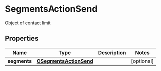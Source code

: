 

# SegmentsActionSend

Object of contact limit
## Properties

Name | Type | Description | Notes
------------ | ------------- | ------------- | -------------
**segments** | [**OSegmentsActionSend**](OSegmentsActionSend.md) |  |  [optional]



